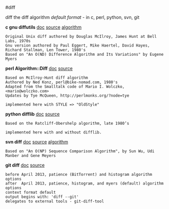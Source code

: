 #diff

diff the diff algorithm _default format_ - in c, perl, python, svn, git


<b>c gnu diffutils</b>
[doc](http://www.gnu.org/software/diffutils/manual/diffutils.html#Detailed-Normal)
[source](http://git.savannah.gnu.org/cgit/diffutils.git/tree/src/diff.c)
[algorithm](http://www.xmailserver.org/diff2.pdf)
``` 
Original Unix diff authored by Douglas McIlroy, James Hunt at Bell Labs, 1970s
Gnu version authored by Paul Eggert, Mike Haertel, David Hayes, Richard Stallman, Len Tower, 1980's
Based on "An O(ND) Difference Algorithm and Its Variations" by Eugene Myers
``` 


<b>perl Algorithm::Diff</b>
[doc](http://search.cpan.org/~tyemq/Algorithm-Diff-1.1902/lib/Algorithm/Diff.pm)
[source](http://cpansearch.perl.org/src/TYEMQ/Algorithm-Diff-1.1902/lib/Algorithm/Diff.pm)
``` 
Based on McIlroy-Hunt diff algorithm
Authored by Ned Konz, perl@bike-nomad.com, 1980's
Adapted from the Smalltalk code of Mario I. Wolczko, <mario@wolczko.com>
Updates by Tye McQueen, http://perlmonks.org/?node=tye

implemented here with STYLE => "OldStyle" 
```

<b>python difflib</b>
[doc](http://docs.python.org/2/library/difflib.html#difflib)
[source](http://hg.python.org/releasing/2.7.4/file/026ee0057e2d/Lib/difflib.py)
``` 
Based on the Ratcliff-Obershelp algorithm, late 1980’s

implemented here with and without difflib. 
``` 

<b>svn diff</b>
[doc](http://svn.apache.org/repos/asf/subversion/trunk/subversion/libsvn_diff/lcs.c)
[source](http://svn.apache.org/repos/asf/subversion/trunk/subversion/libsvn_diff/lcs.c)
[algorithm](http://people.janelia.org/myersg/Papers/np_diff.pdf)
``` 
Based on "An O(NP) Sequence Comparison Algorithm", by Sun Wu, Udi Manber and Gene Meyers 
``` 

<b>git diff</b>
[doc](https://www.kernel.org/pub/software/scm/git/docs/git-diff.html)
[source](https://github.com/git/git)
``` 
before April 2013, patience (BitTorrent) and histogram algorithm options
after  April 2013, patience, histogram, and myers (default) algorithm options
context format default
output begins with: 'diff --git'
delegates to external tools - git-diff-tool 
``` 
